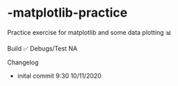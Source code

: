 # -matplotlib-practice
Practice exercise for matplotlib and some data plotting  📊 

Build           ✅
Debugs/Test     NA


Changelog
- inital commit 9:30 10/11/2020


